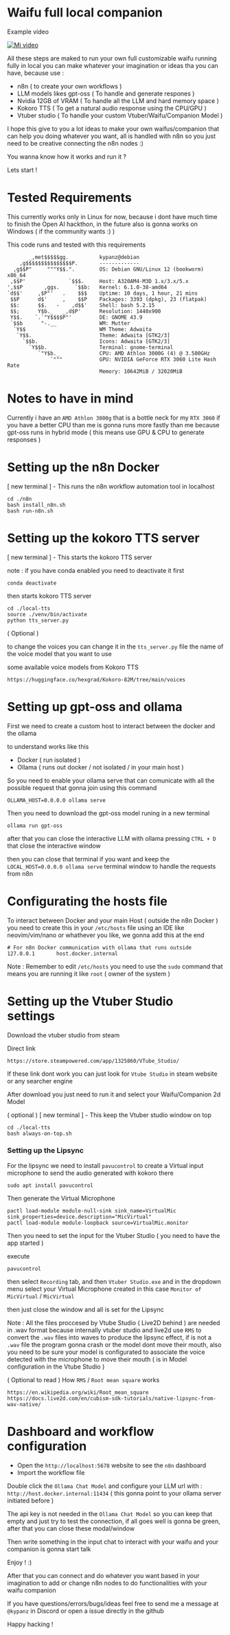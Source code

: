 # Waifu full local companion

Example video

[![Mi video](https://img.youtube.com/vi/4LkFELAaSyk/0.jpg)](https://youtu.be/4LkFELAaSyk)

All these steps are maked to run your own full customizable waifu running fully in local
you can make whatever your imagination or ideas tha you can have, because use : 

- n8n ( to create your own workflows )
- LLM models likes gpt-oss ( To handle and generate respones )
- Nvidia 12GB of VRAM ( To handle all the LLM and hard memory space )
- Kokoro TTS ( To get a natural audio response using the CPU/GPU )
- Vtuber studio ( To handle your custom Vtuber/Waifu/Companion Model )

I hope this give to you a lot ideas to make your own waifus/companion that can help you
doing whatever you want, all is handled with n8n so you just need to be creative connecting
the n8n nodes :)


You wanna know how it works and run it ?

Lets start !

# Tested Requirements

This currently works only in Linux for now, because i dont have much time to finish the Open AI hackthon,
in the future also is gonna works on Windows ( if the community wants :) )

This code runs and tested with this requirements

```
       _,met$$$$$gg.          kypanz@debian 
    ,g$$$$$$$$$$$$$$$P.       ------------- 
  ,g$$P"     """Y$$.".        OS: Debian GNU/Linux 12 (bookworm) x86_64 
 ,$$P'              `$$$.     Host: A320AM4-M3D 1.x/3.x/5.x 
',$$P       ,ggs.     `$$b:   Kernel: 6.1.0-38-amd64 
`d$$'     ,$P"'   .    $$$    Uptime: 10 days, 1 hour, 21 mins 
 $$P      d$'     ,    $$P    Packages: 3393 (dpkg), 23 (flatpak) 
 $$:      $$.   -    ,d$$'    Shell: bash 5.2.15 
 $$;      Y$b._   _,d$P'      Resolution: 1440x900 
 Y$$.    `.`"Y$$$$P"'         DE: GNOME 43.9 
 `$$b      "-.__              WM: Mutter 
  `Y$$                        WM Theme: Adwaita 
   `Y$$.                      Theme: Adwaita [GTK2/3] 
     `$$b.                    Icons: Adwaita [GTK2/3] 
       `Y$$b.                 Terminal: gnome-terminal 
          `"Y$b._             CPU: AMD Athlon 3000G (4) @ 3.500GHz 
              `"""            GPU: NVIDIA GeForce RTX 3060 Lite Hash Rate 
                              Memory: 10642MiB / 32020MiB 

```

# Notes to have in mind

Currently i have an `AMD Athlon 3000g` that is a bottle neck for my `RTX 3060`
if you have a better CPU than me is gonna runs more fastly than me because
gpt-oss runs in hybrid mode ( this means use GPU & CPU to generate responses )

# Setting up the n8n Docker

[ new terminal ] - This runs the n8n workflow automation tool in localhost

```
cd ./n8n
bash install_n8n.sh
bash run-n8n.sh
```

# Setting up the kokoro TTS server

[ new terminal ] - This starts the kokoro TTS server 

note : if you have conda enabled you need to deactivate it first

```
conda deactivate
```

then starts kokoro TTS server

```
cd ./local-tts
source ./venv/bin/activate
python tts_server.py
```

( Optional )

to change the voices you can change it in the `tts_server.py` file the name of the voice model
that you want to use

some available voice models from Kokoro TTS 

```
https://huggingface.co/hexgrad/Kokoro-82M/tree/main/voices
```

# Setting up gpt-oss and ollama

First we need to create a custom host to interact between the docker and the ollama

to understand works like this

- Docker ( run isolated )
- Ollama ( runs out docker / not isolated / in your main host )

So you need to enable your ollama serve that can comunicate with all the possible request that gonna join
using this command

```
OLLAMA_HOST=0.0.0.0 ollama serve
```

Then you need to download the gpt-oss model runing in a new terminal

```
ollama run gpt-oss
```

after that you can close the interactive LLM with ollama pressing `CTRL + D` that close the interactive window

then you can close that terminal if you want and keep the `LOCAL_HOST=0.0.0.0 ollama serve` terminal window to handle the requests
from n8n

# Configurating the hosts file

To interact between Docker and your main Host ( outside the n8n Docker ) you need to create this in your `/etc/hosts` file using an IDE 
like neovim/vim/nano or whathever you like, we gonna add this at the end

```
# For n8n Docker communication with ollama that runs outside
127.0.0.1       host.docker.internal
```

Note : Remember to edit `/etc/hosts` you need to use the `sudo` command that means you are running it like `root` ( owner of the system ) 

# Setting up the Vtuber Studio settings

Download the vtuber studio from steam

Direct link

```
https://store.steampowered.com/app/1325860/VTube_Studio/
```

If these link dont work you can just look for `Vtube Studio` in steam website or any searcher engine

After download you just need to run it and select your Waifu/Companion 2d Model

( optional ) [ new terminal ] - This keep the Vtuber studio window on top

```
cd ./local-tts
bash always-on-top.sh
```

### Setting up the Lipsync

For the lipsync we need to install `pavucontrol` to create a Virtual input microphone to send 
the audio generated with kokoro there

```
sudo apt install pavucontrol
```

Then generate the Virtual Microphone

```
pactl load-module module-null-sink sink_name=VirtualMic sink_properties=device.description="MicVirtual"
pactl load-module module-loopback source=VirtualMic.monitor
```

Then you need to set the input for the Vtuber Studio ( you need to have the app started )

execute 

```
pavucontrol
```

then select `Recording` tab, and then `Vtuber Studio.exe` and in the dropdown menu select 
your Virtual Microphone created in this case `Monitor of MicVirtual` / `MicVirtual`

then just close the window and all is set for the Lipsync

Note :
All the files proccesed by Vtube Studio ( Live2D behind ) are needed in .wav format because internally vtuber studio 
and live2d use `RMS` to convert the `.wav` files into waves to produce the lipsync effect, if is not a `.wav` file the 
program gonna crash or the model dont move their mouth, also you need to be sure your model is configurated to associate 
the voice detected with the microphone to move their mouth ( is in Model configuration in the Vtube Studio )

( Optional to read ) How `RMS` / `Root mean square` works
```
https://en.wikipedia.org/wiki/Root_mean_square
https://docs.live2d.com/en/cubism-sdk-tutorials/native-lipsync-from-wav-native/
```

# Dashboard and workflow configuration

- Open the `http://localhost:5678` website to see the `n8n` dashboard
- Import the workflow file


Double click the `Ollama Chat Model` and configure your LLM url with : `http://host.docker.internal:11434` ( this gonna point to your ollama server initiated before )

The api key is not needed in the `Ollama Chat Model` so you can keep that empty and just try to test the connection,
if all goes well is gonna be green, after that you can close these modal/window


Then write something in the input chat to interact with your waifu and your companion is gonna start talk

Enjoy ! :)

After that you can connect and do whatever you want based in your imagination to add or change n8n nodes to do functionalities with
your waifu companion


If you have questions/errors/bugs/ideas feel free to send me a message at `@kypanz` in Discord or open a issue directly in the github

Happy hacking !


